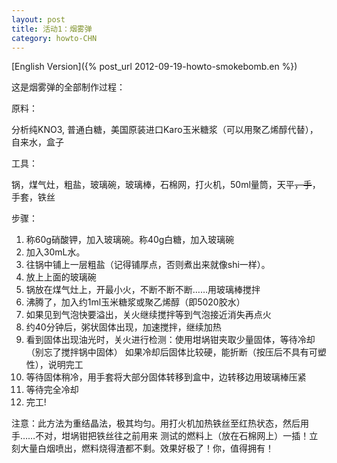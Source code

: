 ```yaml
---
layout: post
title: 活动1：烟雾弹
category: howto-CHN
---
```


[English Version]({% post_url 2012-09-19-howto-smokebomb.en %})

这是烟雾弹的全部制作过程：

原料：

分析纯KNO3, 普通白糖，美国原装进口Karo玉米糖浆（可以用聚乙烯醇代替），自来水，盒子

工具：

锅，煤气灶，粗盐，玻璃碗，玻璃棒，石棉网，打火机，50ml量筒，天平<del>，手</del>，手套，铁丝

步骤：
<ol>
	<li>称60g硝酸钾，加入玻璃碗。称40g白糖，加入玻璃碗</li>
	<li>加入30mL水。</li>
	<li>往锅中铺上一层粗盐（记得铺厚点，否则煮出来就像shi一样）。</li>
	<li>放上上面的玻璃碗</li>
	<li>锅放在煤气灶上，开最小火，不断不断不断……用玻璃棒搅拌</li>
	<li>沸腾了，加入约1ml玉米糖浆或聚乙烯醇（即5020胶水）</li>
	<li>如果见到气泡快要溢出，关火继续搅拌等到气泡接近消失再点火</li>
	<li>约40分钟后，粥状固体出现，加速搅拌，继续加热</li>
	<li>看到固体出现油光时，关火进行检测：使用坩埚钳夹取少量固体，等待冷却（别忘了搅拌锅中固体）
如果冷却后固体比较硬，能折断（按压后不具有可塑性），说明完工</li>
	<li>等待固体稍冷，用手套将大部分固体转移到盒中，边转移边用玻璃棒压紧</li>
	<li>等待完全冷却</li>
	<li>完工!</li>
</ol>
注意：此方法为重结晶法，极其均匀。用打火机加热铁丝至红热状态，然后用手……不对，坩埚钳把铁丝往之前用来
测试的燃料上（放在石棉网上）一插！立刻大量白烟喷出，燃料烧得渣都不剩。效果好极了！你，值得拥有！


